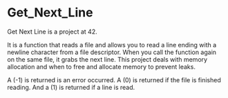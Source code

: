 # Get_Next_Line
Get Next Line is a project at 42. 

It is a function that reads a file and allows you to read a line ending with a newline character from a file descriptor. When you call the function again on the same file, it grabs the next line. This project deals with memory allocation and when to free and allocate memory to prevent leaks. 

A (-1) is returned is an error occurred. A (0) is returned if the file is finished reading. And a (1) is 
returned if a line is read.
